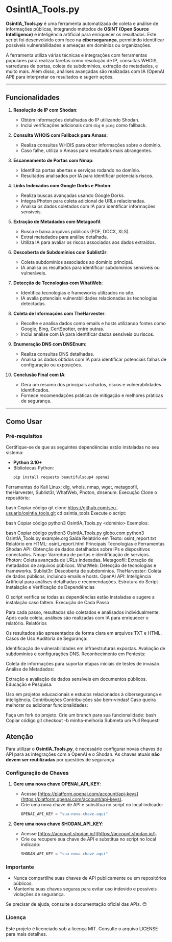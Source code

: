 # OsintIA_Tools.py

**OsintIA_Tools.py** é uma ferramenta automatizada de coleta e análise de informações públicas, integrando métodos de **OSINT (Open Source Intelligence)** e inteligência artificial para enriquecer os resultados. Este script foi desenvolvido com foco na **cibersegurança**, permitindo identificar possíveis vulnerabilidades e ameaças em domínios ou organizações.

A ferramenta utiliza várias técnicas e integrações com ferramentas populares para realizar tarefas como resolução de IP, consultas WHOIS, varreduras de portas, coleta de subdomínios, extração de metadados, e muito mais. Além disso, análises avançadas são realizadas com IA (OpenAI API) para interpretar os resultados e sugerir ações.

---

## Funcionalidades

1. **Resolução de IP com Shodan**:
   - Obtém informações detalhadas do IP utilizando Shodan.
   - Inclui verificações adicionais com `dig` e `ping` como fallback.

2. **Consulta WHOIS com Fallback para Amass**:
   - Realiza consultas WHOIS para obter informações sobre o domínio.
   - Caso falhe, utiliza o Amass para resultados mais abrangentes.

3. **Escaneamento de Portas com Nmap**:
   - Identifica portas abertas e serviços rodando no domínio.
   - Resultados analisados por IA para identificar potenciais riscos.

4. **Links Indexados com Google Dorks e Photon**:
   - Realiza buscas avançadas usando Google Dorks.
   - Integra Photon para coleta adicional de URLs relacionadas.
   - Analisa os dados coletados com IA para identificar informações sensíveis.

5. **Extração de Metadados com Metagoofil**:
   - Busca e baixa arquivos públicos (PDF, DOCX, XLS).
   - Extrai metadados para análise detalhada.
   - Utiliza IA para avaliar os riscos associados aos dados extraídos.

6. **Descoberta de Subdomínios com Sublist3r**:
   - Coleta subdomínios associados ao domínio principal.
   - IA analisa os resultados para identificar subdomínios sensíveis ou vulneráveis.

7. **Detecção de Tecnologias com WhatWeb**:
   - Identifica tecnologias e frameworks utilizados no site.
   - IA avalia potenciais vulnerabilidades relacionadas às tecnologias detectadas.

8. **Coleta de Informações com TheHarvester**:
   - Recolhe e analisa dados como emails e hosts utilizando fontes como Google, Bing, CertSpotter, entre outras.
   - Inclui análise com IA para identificar dados sensíveis ou riscos.

9. **Enumeração DNS com DNSEnum**:
   - Realiza consultas DNS detalhadas.
   - Analisa os dados obtidos com IA para identificar potenciais falhas de configuração ou exposições.

10. **Conclusão Final com IA**:
    - Gera um resumo dos principais achados, riscos e vulnerabilidades identificados.
    - Fornece recomendações práticas de mitigação e melhores práticas de segurança.

---

## Como Usar

### Pré-requisitos
Certifique-se de que as seguintes dependências estão instaladas no seu sistema:
- **Python 3.10+**
- Bibliotecas Python:
  ```bash
  pip install requests beautifulsoup4 openai
Ferramentas do Kali Linux:
dig, whois, nmap, wget, metagoofil, theHarvester, Sublist3r, WhatWeb, Photon, dnsenum.
Execução
Clone o repositório:

bash
Copiar código
git clone https://github.com/seu-usuario/osintia_tools.git
cd osintia_tools
Execute o script:

bash
Copiar código
python3 OsintIA_Tools.py <domínio>
Exemplos:

bash
Copiar código
python3 OsintIA_Tools.py globo.com
python3 OsintIA_Tools.py example.org
Saída
Relatório em Texto: osint_report.txt
Relatório em HTML: osint_report.html
Principais Tecnologias e Ferramentas
Shodan API: Obtenção de dados detalhados sobre IPs e dispositivos conectados.
Nmap: Varredura de portas e identificação de serviços.
Photon: Coleta avançada de URLs indexadas.
Metagoofil: Extração de metadados de arquivos públicos.
WhatWeb: Detecção de tecnologias e frameworks.
Sublist3r: Descoberta de subdomínios.
TheHarvester: Coleta de dados públicos, incluindo emails e hosts.
OpenAI API: Inteligência Artificial para análises detalhadas e recomendações.
Estrutura do Script
Instalação e Verificação de Dependências

O script verifica se todas as dependências estão instaladas e sugere a instalação caso faltem.
Execução de Cada Passo

Para cada passo, resultados são coletados e analisados individualmente.
Após cada coleta, análises são realizadas com IA para enriquecer o relatório.
Relatórios

Os resultados são apresentados de forma clara em arquivos TXT e HTML.
Casos de Uso
Auditoria de Segurança:

Identificação de vulnerabilidades em infraestruturas expostas.
Avaliação de subdomínios e configurações DNS.
Reconhecimento em Pentests:

Coleta de informações para suportar etapas iniciais de testes de invasão.
Análise de Metadados:

Extração e avaliação de dados sensíveis em documentos públicos.
Educação e Pesquisa:

Uso em projetos educacionais e estudos relacionados à cibersegurança e inteligência.
Contribuições
Contribuições são bem-vindas! Caso queira melhorar ou adicionar funcionalidades:

Faça um fork do projeto.
Crie um branch para sua funcionalidade:
bash
Copiar código
git checkout -b minha-melhoria
Submeta um Pull Request!

## Atenção

Para utilizar o **OsintIA_Tools.py**, é necessário configurar novas chaves de API para as integrações com a OpenAI e o Shodan. As chaves atuais **não devem ser reutilizadas** por questões de segurança.

### Configuração de Chaves

1. **Gere uma nova chave OPENAI_API_KEY**:
   - Acesse [https://platform.openai.com/account/api-keys](https://platform.openai.com/account/api-keys).
   - Crie uma nova chave de API e substitua no script no local indicado:
     ```python
     OPENAI_API_KEY = "sua-nova-chave-aqui"
     ```

2. **Gere uma nova chave SHODAN_API_KEY**:
   - Acesse [https://account.shodan.io/](https://account.shodan.io/).
   - Crie ou recupere sua chave de API e substitua no script no local indicado:
     ```python
     SHODAN_API_KEY = "sua-nova-chave-aqui"
     ```

### Importante
- Nunca compartilhe suas chaves de API publicamente ou em repositórios públicos.
- Mantenha suas chaves seguras para evitar uso indevido e possíveis violações de segurança.

Se precisar de ajuda, consulte a documentação oficial das APIs. 😊

### Licença
Este projeto é licenciado sob a licença MIT. Consulte o arquivo LICENSE para mais detalhes.




